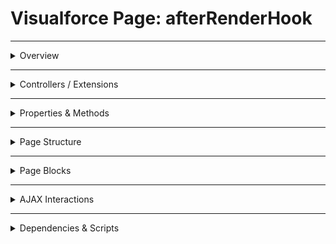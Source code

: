 # Visualforce Page: afterRenderHook

---

<details>
<summary>Overview</summary>

## Visualforce Page Overview: afterRenderHook

_No overview available._

### Purpose of the Page
_No purpose available._



### Metadata
- **API Version**: 54
- **Label**: afterRenderHook

</details>

---

<details>
<summary>Controllers / Extensions</summary>

## Key Controllers / Extensions Used
- **Standard Controller**: None
- **Custom Controller**: BeforeRenderHookController
- **Extensions**: 
  None

</details>

---

<details>
<summary>Properties & Methods</summary>

## Properties
_No public properties found in associated Apex controllers/extensions._

---

## Methods
| Name | Return Type | Parameters | Visibility | Modifiers | Description |
|------|--------------|-------------|-------------|------------|--------------|
| `populateCourses` | `void` | `()` | `public` | `None` | Method populateCourses returns void and takes (). |

</details>

---

<details>
<summary>Page Structure</summary>

### Forms
- Contains **1** `apex:form` component(s)

### Inputs
- No input bindings detected

### Buttons
- No actionable buttons or links detected

</details>

---

<details>
<summary>Page Blocks</summary>

## Page Blocks on the Page
_No `apex:pageBlock` components detected._
</details>

---

<details>
<summary>AJAX Interactions</summary>

- No `apex:actionSupport` components detected.

- No `apex:outputPanel` components detected.

</details>

---

<details>
<summary>Dependencies & Scripts</summary>

### Objects
- `BeforeRenderHookController`
- `courses`
- `course`
- `populateCourses`

### Fields
- `courses`
- `course`
- `populateCourses`

### Custom Components
- No custom components detected.

### Scripts
- No script tags detected.

</details>